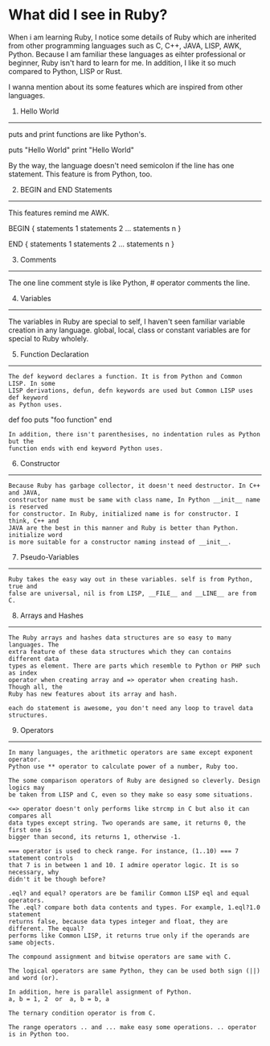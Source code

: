 What did I see in Ruby?
======================

 When i am learning Ruby, I notice some details of Ruby which are inherited from
other programming languages such as C, C++, JAVA, LISP, AWK, Python. Because I am
familiar these languages as eihter professional or beginner, Ruby isn't hard to
learn for me. In addition, I like it so much compared to Python, LISP or Rust.

 I wanna mention about its some features which are inspired from other languages.

 1. Hello World
 --------------
  puts and print functions are like Python's.
  
  puts "Hello World"
  print "Hello World"

  By the way, the language doesn't need semicolon if the line has one statement.
  This feature is from Python, too.

 2. BEGIN and END Statements
 ---------------------------
  This features remind me AWK.

  BEGIN {
    statements 1
    statements 2
		...
    statements n
  }

  END {
    statements 1
    statements 2
		...
    statements n
  }

 3. Comments
 -----------
  The one line comment style is like Python, # operator comments the line.
 
 4. Variables
 ------------
  The variables in Ruby are special to self, I haven't seen familiar variable
	creation in any language. global, local, class or constant variables are for
  special to Ruby wholely.

 5. Function Declaration
 -----------------------
	The def keyword declares a function. It is from Python and Common LISP. In some
	LISP derivations, defun, defn keywords are used but Common LISP uses def keyword
	as Python uses.

  def foo
 		 puts "foo function"
  end

	In addition, there isn't parenthesises, no indentation rules as Python but the
	function ends with end keyword Python uses.

 6. Constructor
 --------------
	Because Ruby has garbage collector, it doesn't need destructor. In C++ and JAVA,
	constructor name must be same with class name, In Python __init__ name is reserved
	for constructor. In Ruby, initialized name is for constructor. I think, C++ and 
	JAVA are the best in this manner and Ruby is better than Python. initialize word
	is more suitable for a constructor naming instead of __init__.
	  
 7. Pseudo-Variables
 -------------------
	Ruby takes the easy way out in these variables. self is from Python, true and 
	false are universal, nil is from LISP, __FILE__ and __LINE__ are from C.

 8. Arrays and Hashes
 --------------------
	The Ruby arrays and hashes data structures are so easy to many languages. The
	extra feature of these data structures which they can contains different data
	types as element. There are parts which resemble to Python or PHP such as index
	operator when creating array and => operator when creating hash. Though all, the
	Ruby has new features about its array and hash.

	each do statement is awesome, you don't need any loop to travel data structures.

 9. Operators
 ------------
	In many languages, the arithmetic operators are same except exponent operator.
	Python use ** operator to calculate power of a number, Ruby too.

	The some comparison operators of Ruby are designed so cleverly. Design logics may
	be taken from LISP and C, even so they make so easy some situations.

	<=> operator doesn't only performs like strcmp in C but also it can compares all
	data types except string. Two operands are same, it returns 0, the first one is
	bigger than second, its returns 1, otherwise -1.

	=== operator is used to check range. For instance, (1..10) === 7 statement controls
	that 7 is in between 1 and 10. I admire operator logic. It is so necessary, why
	didn't it be though before?

	.eql? and equal? operators are be familir Common LISP eql and equal operators. 
	The .eql? compare both data contents and types. For example, 1.eql?1.0 statement
	returns false, because data types integer and float, they are different. The equal?
	performs like Common LISP, it returns true only if the operands are same objects.

	The compound assignment and bitwise operators are same with C.

	The logical operators are same Python, they can be used both sign (||) and word (or).

	In addition, here is parallel assignment of Python.
	a, b = 1, 2  or  a, b = b, a

	The ternary condition operator is from C.

	The range operators .. and ... make easy some operations. .. operator is in Python too.